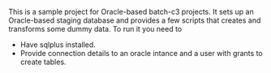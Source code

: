 This is a sample project for Oracle-based batch-c3 projects.
It sets up an Oracle-based staging database and provides a few scripts that creates and transforms some dummy data.
To run it you need to
- Have sqlplus installed.
- Provide connection details to an oracle intance and a user with grants to create tables.
